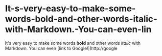 # It-s-very-easy-to-make-some-words-bold-and-other-words-italic-with-Markdown.-You-can-even-lin
It's very easy to make some words **bold** and other words *italic* with Markdown. You can even [link to Google!](http://google
